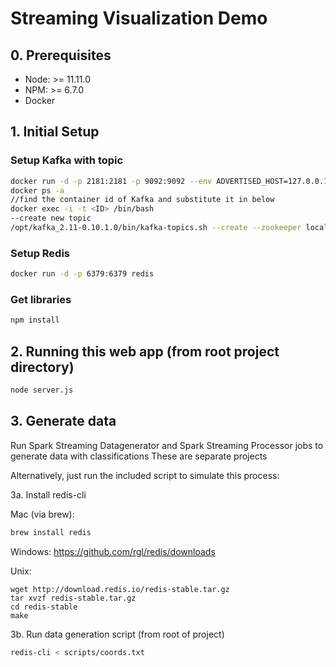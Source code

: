 # Streaming Visualization Demo

## 0. Prerequisites
- Node: >= 11.11.0
- NPM: >= 6.7.0
- Docker

## 1. Initial Setup

### Setup Kafka with topic
```bash
docker run -d -p 2181:2181 -p 9092:9092 --env ADVERTISED_HOST=127.0.0.1 --env ADVERTISED_PORT=9092 spotify/kafka
docker ps -a
//find the container id of Kafka and substitute it in below
docker exec -i -t <ID> /bin/bash
--create new topic
/opt/kafka_2.11-0.10.1.0/bin/kafka-topics.sh --create --zookeeper localhost:2181 --replication-factor 1 --partitions 1 --topic test3
```

### Setup Redis
```bash
docker run -d -p 6379:6379 redis
```

### Get libraries
```bash
npm install
```


## 2. Running this web app (from root project directory)
```bash
node server.js
```

## 3. Generate data
Run Spark Streaming Datagenerator and Spark Streaming Processor jobs to generate data with classifications
These are separate projects

Alternatively, just run the included script to simulate this process:

3a. Install redis-cli

Mac (via brew):
```bash
brew install redis
```
Windows:
https://github.com/rgl/redis/downloads

Unix:
```
wget http://download.redis.io/redis-stable.tar.gz
tar xvzf redis-stable.tar.gz
cd redis-stable
make
   ```

3b. Run data generation script (from root of project)
```bash
redis-cli < scripts/coords.txt

```

